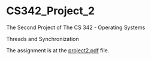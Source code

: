 # CS342_Project_2
The Second Project of The CS 342 - Operating Systems

Threads and Synchronization

The assignment is at the [project2.pdf](project2.pdf) file.
